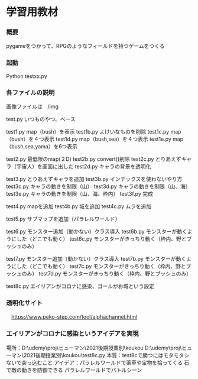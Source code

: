 # 学習用教材

### 概要
pygameをつかって、RPGのようなフィールドを持つゲームをつくる


### 起動
  Python testxx.py

### 各ファイルの説明
  画像ファイルは　/img

  test.py     いつものやつ、ベース

  test1.py    map（bush）を表示
  test1b.py   よけいなものを削除
  test1c.py    map（bush）を４つ表示
  test1d.py    map（bush,sea）を４つ表示
  test1e.py    map（bush,sea,yama）を6つ表示

  test2.py     最低限のmap(２D)
  test2b.py    convert()削除
  test2c.py    とりあえずキャラ（宇宙人）を画面に出した
  test2d.py    キャラの背景を透明化　

  test3.py     とりあえずキャラを追加
  test3b.py    インデックスを使わないやり方
  test3c.py    キャラの動きを制限（山）
  test3d.py    キャラの動きを制限（山、海）
  test3e.py    キャラの動きを制限（山、海、枠内）
  test3f.py    完成

  test4.py    mapを追加
  test4b.py   城を追加
  test4c.py   ムラを追加

  test5.py    サブマップを追加（パラレルワールド）

  test6.py    モンスター追加（動かない）クラス導入
  test6b.py    モンスターが動くようにした（どこでも動く）
  test6c.py    モンスターがきっちり動く（枠内、野とブッシュのみ）

  test7.py    モンスター追加（動かない）クラス導入
  test7b.py    モンスターが動くようにした（どこでも動く）
  test7c.py    モンスターがきっちり動く（枠内、野とブッシュのみ）
  test7d.py    モンスターがきっちり動く（枠内、野とブッシュのみ）


  test8c.py    エイリアンがコロナに感染、ゴールがお城という設定

### 透明化サイト
　https://www.peko-step.com/tool/alphachannel.html 


### エイリアンがコロナに感染というアイデアを実現
場所：D:\udemy\proj\ヒューマン\2021後期授業別\koukou
	D:\udemy\proj\ヒューマン\2021後期授業別\koukou\test8c.py
本質：test8cで勝つにはモタモタシないで突っ込むこと
アイデア：パラレルワールドで薬草や宝物を拾ってくる
	石で敵の動きを防御できる
	パラレルワールドでバトルシーン

